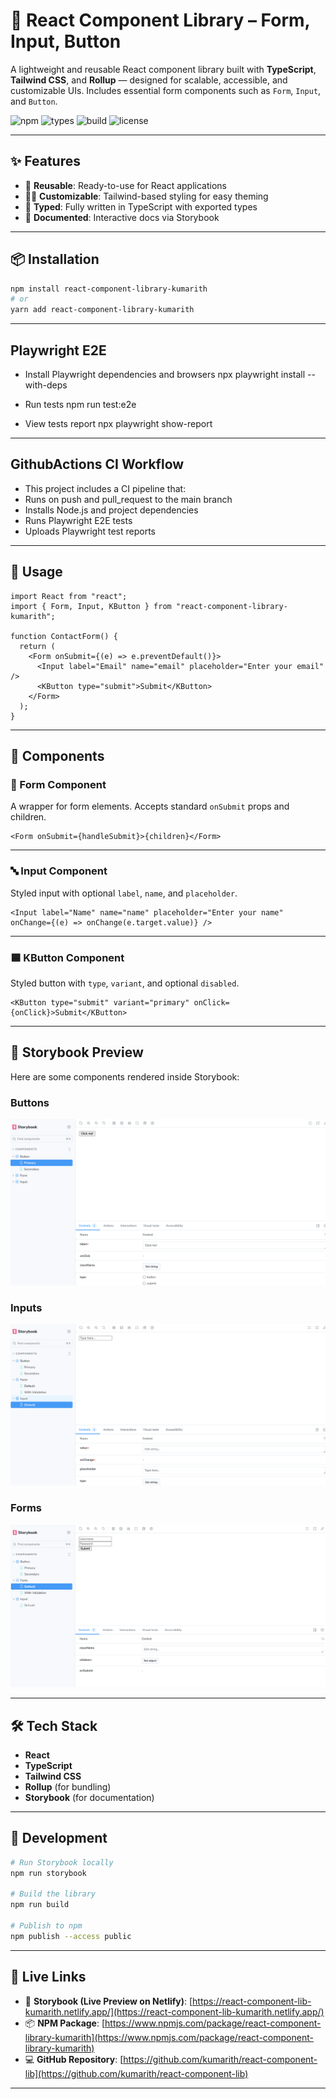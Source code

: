 # 🧩 React Component Library – Form, Input, Button

A lightweight and reusable React component library built with **TypeScript**, **Tailwind CSS**, and **Rollup** — designed for scalable, accessible, and customizable UIs. Includes essential form components such as `Form`, `Input`, and `Button`.

![npm](https://img.shields.io/npm/v/react-component-library-kumarith)
![types](https://img.shields.io/npm/types/react-component-library-kumarith)
![build](https://img.shields.io/github/actions/workflow/status/kumarith/react-component-lib/ci.yml)
![license](https://img.shields.io/npm/l/react-component-library-kumarith)

---

## ✨ Features

- 🔧 **Reusable**: Ready-to-use for React applications  
- 🧑‍🎨 **Customizable**: Tailwind-based styling for easy theming  
- 🧠 **Typed**: Fully written in TypeScript with exported types  
- 🧪 **Documented**: Interactive docs via Storybook

---

## 📦 Installation 

```bash
npm install react-component-library-kumarith
# or
yarn add react-component-library-kumarith
```

---

## Playwright E2E

- Install Playwright dependencies and browsers
npx playwright install --with-deps

- Run tests
npm run test:e2e

- View tests report
npx playwright show-report

---

## GithubActions CI Workflow 

- This project includes a CI pipeline that:
- Runs on push and pull_request to the main branch
- Installs Node.js and project dependencies
- Runs Playwright E2E tests
- Uploads Playwright test reports

---

## 📄 Usage

```tsx
import React from "react";
import { Form, Input, KButton } from "react-component-library-kumarith";

function ContactForm() {
  return (
    <Form onSubmit={(e) => e.preventDefault()}>
      <Input label="Email" name="email" placeholder="Enter your email" />
      <KButton type="submit">Submit</KButton>
    </Form>
  );
}
```

---

## 🧱 Components

### 🧩 Form Component

A wrapper for form elements. Accepts standard `onSubmit` props and children.

```tsx
<Form onSubmit={handleSubmit}>{children}</Form>
```

---

### 🔤 Input Component

Styled input with optional `label`, `name`, and `placeholder`.

```tsx
<Input label="Name" name="name" placeholder="Enter your name" onChange={(e) => onChange(e.target.value)} />
```

---

### 🟦 KButton Component

Styled button with `type`, `variant`, and optional `disabled`.

```tsx
<KButton type="submit" variant="primary" onClick={onClick}>Submit</KButton>
```
---

## 📖 Storybook Preview

Here are some components rendered inside Storybook:

### Buttons
![Button Component in Storybook](./assets/storybook-button.png)

### Inputs
![Input Component in Storybook](./assets/storybook-input.png)

### Forms
![Form Component in Storybook](./assets/storybook-form.png)

---

## 🛠️ Tech Stack

- **React**
- **TypeScript**
- **Tailwind CSS**
- **Rollup** (for bundling)
- **Storybook** (for documentation)

---

## 🧪 Development

```bash
# Run Storybook locally
npm run storybook

# Build the library
npm run build

# Publish to npm
npm publish --access public
```

---

## 🔗 Live Links

- 🚀 **Storybook (Live Preview on Netlify)**: [https://react-component-lib-kumarith.netlify.app/](https://react-component-lib-kumarith.netlify.app/)
- 📦 **NPM Package**: [https://www.npmjs.com/package/react-component-library-kumarith](https://www.npmjs.com/package/react-component-library-kumarith)
- 💻 **GitHub Repository**: [https://github.com/kumarith/react-component-lib](https://github.com/kumarith/react-component-lib)

---
